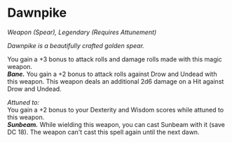 # Dawnpike
*Weapon (Spear), Legendary (Requires Attunement)*

*Dawnpike is a beautifully crafted golden spear.*

You gain a +3 bonus to attack rolls and damage rolls made with this magic weapon.  
***Bane.*** You gain a +2 bonus to attack rolls against Drow and Undead with this weapon. This weapon deals an additional 2d6 damage on a Hit against Drow and Undead.  

*Attuned to:*  
You gain a +2 bonus to your Dexterity and Wisdom scores while attuned to this weapon.  
***Sunbeam.*** While wielding this weapon, you can cast Sunbeam with it (save DC 18). The weapon can't cast this spell again until the next dawn.  